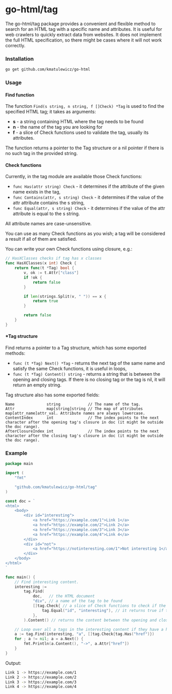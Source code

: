 # go-html/tag

The go-html/tag package provides a convenient and flexible method to search for an HTML tag with a specific name and attributes. It is useful for web crawlers to quickly extract data from websites. It does not implement the full HTML specification, so there might be cases where it will not work correctly.

### Installation

```sh
go get github.com/kmatulewicz/go-html
```

### Usage

#### Find function

The function `Find(s string, n string, f []Check) *Tag` is used to find the specified HTML tag; it takes as arguments:

- **s** - a string containing HTML where the tag needs to be found
- **n** - the name of the tag you are looking for
- **f** - a slice of Check functions used to validate the tag, usually its attributes.

The function returns a pointer to the Tag structure or a nil pointer if there is no such tag in the provided string.

#### Check functions

Currently, in the tag module are available those Check functions:

- `func Has(attr string) Check` - it determines if the attribute of the given name exists in the tag,
- `func Contains(attr, s string) Check` - it determines if the value of the attr attribute contains the s string,
- `func Equal(attr, s string) Check` - it determines if the value of the attr attribute is equal to the s string.

All attribute names are case-unsensitive.

You can use as many Check functions as you wish; a tag will be considered a result if all of them are satisfied.

You can write your own Check functions using closure, e.g.:
```go
// HasXClasses checks if tag has x classes
func HasXClasses(x int) Check {
	return func(t *Tag) bool {
		v, ok := t.Attr["class"]
		if !ok {
			return false
		}

		if len(strings.Split(v, " ")) == x {
			return true
		}

		return false
	}
}
```

#### *Tag structure

Find returns a pointer to a Tag structure, which has some exported methods:

- `func (t *Tag) Next() *Tag` - returns the next tag of the same name and satisfy the same Check functions, it is useful in loops,
- `func (t *Tag) Content() string` - returns a string that is between the opening and closing tags. If there is no closing tag or the tag is nil, it will return an empty string.

Tag structure also has some exported fields:

```
Name              string            // The name of the tag.
Attr              map[string]string // The map of attributes map[attr_name]attr_val. Attribute names are always lowercase.
ContentIndex      int               // The index points to the next character after the opening tag's closure in doc (it might be outside the doc range).
AfterClosureIndex int               // The index points to the next character after the closing tag's closure in doc (it might be outside the doc range).
```

### Example

```go
package main

import (
	"fmt"

	"github.com/kmatulewicz/go-html/tag"
)

const doc = `
<html>
	<body>
		<div id="interesting">
			<a href="https://example.com/1">Link 1</a>
			<a href="https://example.com/2">Link 2</a>
			<a href="https://example.com/3">Link 3</a>
			<a href="https://example.com/4">Link 4</a>
		</div>
		<div id="not">
			<a href="https://notinteresting.com/1">Not interesting 1</a>
		</div>
	</body>
</html>
`

func main() {
	// Find interesting content.
	interesting :=
		tag.Find(
			doc,   // the HTML document
			"div", // a name of the tag to be found
			[]tag.Check{ // a slice of Check functions to check if the tag is correct (all of them need to return true)
				tag.Equal("id", "interesting"), // it returns true if the tag has an id equal to interesting
			},
		).Content() // returns the content between the opening and closing tags

	// Loop over all a tags in the interesting content if they have a href attribute.
	a := tag.Find(interesting, "a", []tag.Check{tag.Has("href")})
	for ; a != nil; a = a.Next() {
		fmt.Println(a.Content(), "->", a.Attr["href"])
	}
}
```
Output:
```sh
Link 1 -> https://example.com/1
Link 2 -> https://example.com/2
Link 3 -> https://example.com/3
Link 4 -> https://example.com/4
```
